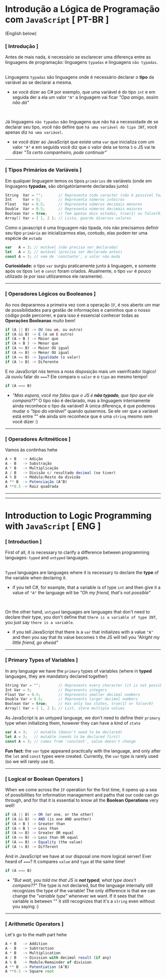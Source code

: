 # Introdução a Lógica de Programação com `JavaScript` [ PT-BR ] 
(English below)

### [ Introdução ]

Antes de mais nada, é necessário se esclarecer uma diferença entre as linguagens de programação: linguagens `typadas` e linguagens `não typadas`.
</br></br>

Linguagens `typadas` são linguagens onde é necessário declarar o **tipo** da variável ao se declarar a mesma.

- se você dizer ao C# por exemplo, que uma variável é do tipo `int` e em seguida der a ela um valor `"A"` a linguagem vai ficar _"Opa amigo, assim não dá"_
</br>

Já linguagens `não typadas` são linguagens que não há a necessidade de se declarar seu tipo, você não define que `há uma variável do tipo INT`, você apenas diz `há uma variável`. 
- se você dizer ao JavaScript que existe uma `var` que inicializa com um valor `"A"` e em seguida você diz que o valor dela se torna `5` o JS vai te dizer _"Ta certo companheiro, pode continuar"_

-----
### [ Tipos Primários de Variáveis ]

Em qualquer linguagem temos os tipos `primários` de variáveis (onde em linguagens **typadas**, são obrigatóriamente declaradas junto)

```C#
String  Var = "";       // Representa todo caracter (não é possível fazer operações matemáticas)
Int     Var = 5;        // Representa números inteiros
Float   Var = 0.5;      // Representa números decimais menores
Double  Var = 0.5;      // Representa números decimais maiores
Boolean Var = true;     // Tem apenas dois estados, true(1) ou false(0)
Array[] Var = { 1, 2 }; // Lista, guarda diversos valores
```

Como o javascript é uma linguagem não tipada, nós não precisamos definir seu tipo `primário` ao inicializarmos elas, contudo, elas podem ter uma espécie de `estado`

```javascript
var   A = 3; // mutável (não precisa ser declarada)
let   A = 3; // mutável (precisa ser declarada antes)
const A = 3; // vem de 'constante', o valor não muda 
```
**Curiosidade:** o tipo `var` surgiu praticamente junto à linguagem, e somente após os tipos `let` e `const` foram criados. Atualmente, o tipo `var` é pouco utilizado (e por isso utilizaremos ele raramente).

-----
### [ Operadores Lógicos ou Booleanos ]

Ao nos depararmos a primeira vez com a operação `IF`, é nos aberto um mar de possibilidades para gestão de informações e caminhos que o nosso código pode percorrer, e para isso é essencial conhecer todas as **Operações Booleanas** muito bem!

```javascript 
if (A || B) -> OU (ou um, ou outro)
if (A && B) -> E (é um E outro)
if (A > B ) -> Maior que
if (A < B ) -> Menor que
if (A >= B) -> Maior OU igual
if (A <= B) -> Menor OU igual
if (A == B) -> Igualdade (o valor)
if (A != B) -> Diferente
```
E no JavaScript nós temos a noss disposição mais um vaeirifcador lógico! Já ouviu falar do `===`? Ele compara o `valor` e o `tipo` ao mesmo tempo! 

```javascript
if (A === B) 
```
- _"Mas espera, você me falou que o JS é **não typado**, que tipo que ele compara??"_ O tipo não é declarado, mas a linguagem internamente ainda reconhece o tipo da variável! A única diferença, é que podemos mudar o *"tipo da variável"* quando quisermos. Se ele ver que a variável está entre "" ele ainda sim reconhece que é uma `string` mesmo sem você dizer :)

-----
### [ Operadores Aritméticos ]
Vamos às continhas hehe

```javascript
A + B   -> Adição
A - B   -> Substração
A * B   -> Multiplicação
A / B   -> Divisão c/ resultado decimal (se tiver)
A % B   -> Módulo/Resto da divisão
A ** B  -> Potenciação (A^B)
A **0.5 -> Raiz quadrada
```

--------------------------

--------------------------
# Introduction to Logic Programming with `JavaScript` [ ENG ]

### [ Introduction ]

First of all, it is necessary to clarify a difference between programming languages: `typed` and `untyped` languages.
</br></br>

`Typed` languages are languages where it is necessary to declare the **type** of the variable when declaring it.

- if you tell C#, for example, that a variable is of type `int` and then give it a value of `"A"` the language will be _"Oh my friend, that's not possible"_
</br>

On the other hand, `untyped` languages are languages that don't need to declare their type, you don't define that `there is a variable of type INT`, you just say `there is a variable`.
- if you tell JavaScript that there is a `var` that initializes with a value `"A"` and then you say that its value becomes `5` the JS will tell you _"Alright my little friend, go ahead"_

-----
### [ Primary Types of Variables ]

In any language we have the `primary` types of variables (where in **typed** languages, they are mandatory declared together)

```C#
String Var = "";        // Represents every character (it is not possible to do math operations)
Int Var = 5;            // Represents integers
Float Var = 0.5;        // Represents smaller decimal numbers
Double Var = 0.5;       // Represents larger decimal numbers
Boolean Var = true;     // Has only two states, true(1) or false(0)
Array[] Var = { 1, 2 }; // List, store multiple values
```

As JavaScript is an untyped language, we don't need to define their `primary` type when initializing them, however they can have a kind of `state`

```javascript
var A = 3;   // mutable (doesn't need to be declared)
let A = 3;   // mutable (needs to be declared first)
const A = 3; // comes from 'constant', value doesn't change
```
**Fun fact:** the `var` type appeared practically with the language, and only after the `let` and `const` types were created. Currently, the `var` type is rarely used (so we will rarely use it).

-----
### [ Logical or Boolean Operators ]

When we come across the `IF` operation for the first time, it opens up a sea of possibilities for information management and paths that our code can go through, and for that it is essential to know all the **Boolean Operations** very well!

```javascript
if (A || B) -> OR (or one, or the other)
if (A && B) -> AND (is one AND another)
if (A > B ) -> Greater than
if (A < B ) -> Less than
if (A >= B) -> Greater OR equal
if (A <= B) -> Less than OR equal
if (A == B) -> Equality (the value)
if (A != B) -> Different
```
And in JavaScript we have at our disposal one more logical server! Ever heard of `===`? It compares `value` and `type` at the same time!

```javascript
if (A === B)
```
- _"But wait, you told me that JS is **not typed**, what type does't compare??"_ The type is not declared, but the language internally still recognizes the type of the variable! The only difference is that we can change the *"variable type"* whenever we want. If it sees that the variable is between "" it still recognizes that it's a `string` even without you saying :)

-----
### [ Arithmetic Operators ]
Let's go to the math part hehe

```javascript
A + B   -> Addition
A - B   -> Subtraction
A * B   -> Multiplication
A / B   -> Division with decimal result (if any)
A % B   -> Module/Remainder of division
A ** B  -> Potentiation (A^B)
A **0.5 -> Square root
```
